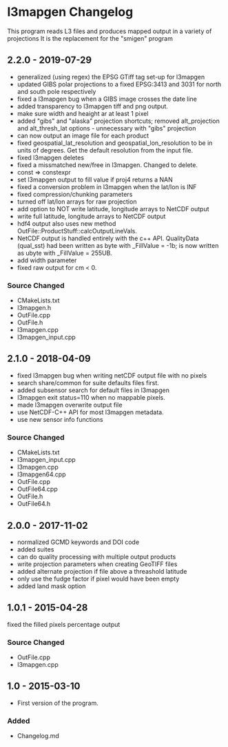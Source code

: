 # l3mapgen Changelog
This program reads L3 files and produces mapped output in a variety of projections
It is the replacement for the "smigen" program

## 2.2.0 - 2019-07-29

 - generalized (using regex) the EPSG GTiff tag set-up for l3mapgen
 -  updated GIBS polar projections to a fixed EPSG:3413 and 3031 for north and south pole respectively
 - fixed a l3mapgen bug when a GIBS image crosses the date line
 - added transparency to l3mapgen tiff and png output.
 - make sure width and heaight ar at least 1 pixel
 - added "gibs" and "alaska" projection shortcuts; removed alt_projection and alt_thresh_lat options - unnecessary with "gibs" projection
 - can now output an image file for each product
 - fixed geospatial_lat_resolution and geospatial_lon_resolution to be in units of degrees.  Get the default resolution from the input file.
 - fixed l3mapgen deletes
 - fixed a missmatched new/free in l3mapgen.  Changed to delete.
 - const => constexpr
 - set l3mapgen output to fill value if proj4 returns a NAN
 - fixed a conversion problem in l3mapgen when the lat/lon is INF
 - fixed compression/chunking parameters
 - turned off lat/lon arrays for raw projection
 - add option to NOT write latitude, longitude arrays to NetCDF output
 -  write full latitude, longitude arrays to NetCDF output
 -  hdf4 output also uses new method OutFile::ProductStuff::calcOutputLineVals.
 -   NetCDF output is handled entirely with the c++ API.  QualityData (qual_sst) had been written as byte with _FillValue = -1b; is now written as ubyte with _FillValue = 255UB.
 -  add width parameter
 - fixed raw output for cm < 0.

### Source Changed
 * CMakeLists.txt
 * l3mapgen.h
 * OutFile.cpp
 * OutFile.h
 * l3mapgen.cpp
 * l3mapgen_input.cpp

## 2.1.0 - 2018-04-09
 - fixed l3mapgen bug when writing netCDF output file with no pixels
 - search share/common for suite defaults files first.
 - added subsensor search for default files in l3mapgen
 - l3mapgen exit status=110 when no mappable pixels.
 - made l3mapgen overwrite output file
 - use NetCDF-C++ API for most l3mapgen metadata.
 - use new sensor info functions

### Source Changed
  * CMakeLists.txt
  * l3mapgen_input.cpp
  * l3mapgen.cpp
  * l3mapgen64.cpp
  * OutFile.cpp
  * OutFile64.cpp
  * OutFile.h
  * OutFile64.h

## 2.0.0 - 2017-11-02
 - normalized GCMD keywords and DOI code
 - added suites
 - can do quality processing with multiple output products
 - write projection parameters when creating GeoTIFF files
 - added alternate projection if file above a threashold latitude
 - only use the fudge factor if pixel would have been empty
 - added land mask option

## 1.0.1 - 2015-04-28
fixed the filled pixels percentage output

### Source Changed
  * OutFile.cpp
  * l3mapgen.cpp

## 1.0 - 2015-03-10
- First version of the program.

### Added
  * Changelog.md

